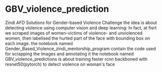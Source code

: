 # GBV_violence_prediction
 Zindi AFD Solutions for Gender-based Violence Challenge
the idea is about detecting violence using computer vision and deep learning: In fact, at fisrt we scraped images of women-victims of violence- and unviolenced women, then labelised the hurted part of the face with bounding box on each image.
 the notebook named Gender_Based_Violence_zindi_mentorship_program contain the code used for scrapping the images and annotating it 
 the notebook named GBV_violence_predictions is about training faster rcnn backboned with resnet50(pytorch) to detect violence on woman's face 
